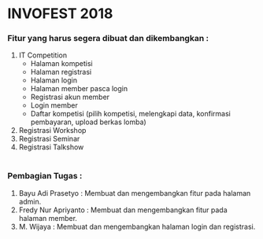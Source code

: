 # INVOFEST 2018

### Fitur yang harus segera dibuat dan dikembangkan :
1. IT Competition
    - Halaman kompetisi
    - Halaman registrasi
    - Halaman login
    - Halaman member pasca login
    - Registrasi akun member
    - Login member
    - Daftar kompetisi (pilih kompetisi, melengkapi data, konfirmasi pembayaran, upload berkas lomba)
2. Registrasi Workshop
3. Registrasi Seminar
4. Registrasi Talkshow
<br><br>
### Pembagian Tugas :
1. Bayu Adi Prasetyo : Membuat dan mengembangkan fitur pada halaman admin.
2. Fredy Nur Apriyanto : Membuat dan mengembangkan fitur pada halaman member.
3. M. Wijaya    : Membuat dan mengembangkan halaman login dan registrasi.